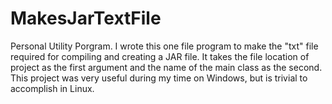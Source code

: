 # MakesJarTextFile
Personal Utility Porgram. I wrote this one file program to make the "txt" file required for compiling and creating a JAR file. It takes the file location of project as the first argument and the name of the main class as the second.
This project was very useful during my time on Windows, but is trivial to accomplish in Linux.
